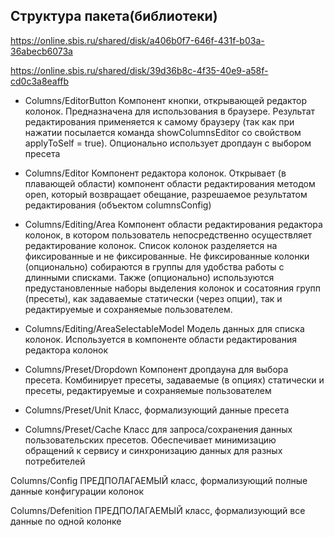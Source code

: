 
## Структура пакета(библиотеки)

https://online.sbis.ru/shared/disk/a406b0f7-646f-431f-b03a-36abecb6073a

https://online.sbis.ru/shared/disk/39d36b8c-4f35-40e9-a58f-cd0c3a8eaffb

   - Columns/EditorButton
   Компонент кнопки, открывающей редактор колонок. Предназначена для использования в браузере. Результат редактирования применяется к самому браузеру
   (так как при нажатии посылается команда showColumnsEditor cо свойством applyToSelf = true). Опционально использует дропдаун с выбором пресета

   - Columns/Editor
   Компонент редактора колонок. Открывает (в плавающей области) компонент области редактирования методом open, который возвращает обещание,
   разрешаемое результатом редактирования (объектом columnsConfig)

   - Columns/Editing/Area
   Компонент области редактирования редактора колонок, в котором пользователь непосредственно осуществляет редактирование колонок. Список колонок
   разделяется на фиксированные и не фиксированные. Не фиксированные колонки (опционально) собираются в группы для удобства работы с длинными
   списками. Также (опционально) используются предустановленные наборы выделения колонок и сосатояния групп (пресеты), как задаваемые статически
   (через опции), так и редактируемые и сохраняемые пользователем.

   - Columns/Editing/AreaSelectableModel
   Модель данных для списка колонок. Используется в компоненте области редактирования редактора колонок

   - Columns/Preset/Dropdown
   Компонент дропдауна для выбора пресета. Комбинирует пресеты, задаваемые (в опциях) статически и пресеты, редактируемые и сохраняемые пользователем

   - Columns/Preset/Unit
   Класс, формализующий данные пресета

   - Columns/Preset/Cache
   Класс для запроса/сохранения данных пользовательских пресетов. Обеспечивает минимизацию обращений к сервису и синхронизацию данных для разных
   потребителей

   Columns/Config
   ПРЕДПОЛАГАЕМЫЙ класс, формализующий полные данные конфигурации колонок

Columns/Defenition
ПРЕДПОЛАГАЕМЫЙ класс, формализующий все данные по одной колонке
